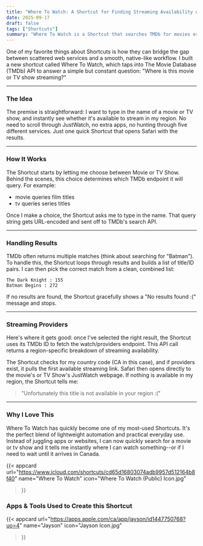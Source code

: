 ```yaml
---
title: "Where To Watch: A Shortcut for Finding Streaming Availability with The Movie Database"
date: 2025-09-17
draft: false
tags: ["Shortcuts"]
summary: "Where To Watch is a Shortcut that searches TMDb for movies or shows and instantly tells you where they're streaming in your region, opening the JustWatch page in Safari or showing if it's unavailable."
---
```


One of my favorite things about Shortcuts is how they can bridge the gap between scattered web services and a smooth, native-like workflow. I built a new shortcut called Where To Watch, which taps into The Movie Database (TMDb) API to answer a simple but constant question: "Where is this movie or TV show streaming?"

----

### The Idea

The premise is straightforward: I want to type in the name of a movie or TV show, and instantly see whether it's available to stream in my region. No need to scroll through JustWatch, no extra apps, no hunting through five different services. Just one quick Shortcut that opens Safari with the results.

----

### How It Works

The Shortcut starts by letting me choose between Movie or TV Show. Behind the scenes, this choice determines which TMDb endpoint it will query. For example:

- movie queries film titles
- tv queries series titles

Once I make a choice, the Shortcut asks me to type in the name. That query string gets URL-encoded and sent off to TMDb's search API.

----

### Handling Results

TMDb often returns multiple matches (think about searching for "Batman"). To handle this, the Shortcut loops through results and builds a list of title/ID pairs. I can then pick the correct match from a clean, combined list:
    
 
    The Dark Knight : 155
    Batman Begins : 272

If no results are found, the Shortcut gracefully shows a "No results found :(" message and stops.

----

### Streaming Providers

Here's where it gets good: once I've selected the right result, the Shortcut uses its TMDb ID to fetch the watch/providers endpoint. This API call returns a region-specific breakdown of streaming availability.

The Shortcut checks for my country code (CA in this case), and if providers exist, it pulls the first available streaming link. Safari then opens directly to the movie's or TV Show's JustWatch webpage. If nothing is available in my region, the Shortcut tells me:

> "Unfortunately this title is not available in your region :("

----

### Why I Love This

Where To Watch has quickly become one of my most-used Shortcuts. It's the perfect blend of lightweight automation and practical everyday use. Instead of juggling apps or websites, I can now quickly search for a movie or tv show and it tells me instantly where I can watch something--or if I need to wait until it arrives in Canada.

{{< appcard 
    url="https://www.icloud.com/shortcuts/cd65d16803074adb9957d512164b8f40" 
    name="Where To Watch" 
    icon="Where To Watch (Public) Icon.jpg" 
>}}

### Apps & Tools Used to Create this Shortcut

{{< appcard 
    url="https://apps.apple.com/ca/app/jayson/id1447750768?uo=4" 
    name="Jayson" 
    icon="Jayson Icon.jpg" 
>}}